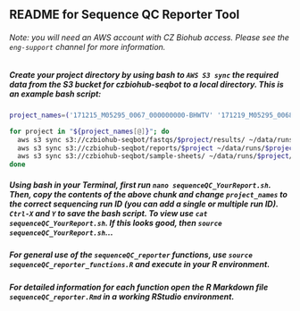 ## README for Sequence QC Reporter Tool

###### Note: you will need an AWS account with CZ Biohub access. Please see the `eng-support` channel for more information.

##### Create your project directory by using bash to `AWS S3 sync` the required data from the S3 bucket for czbiohub-seqbot to a local directory. This is an example bash script:

```bash
project_names=('171215_M05295_0067_000000000-BHWTV' '171219_M05295_0068_000000000-BHW7B'  '171221_M05295_0070_000000000-BHWGN' '171222_M05295_0071_000000000-BJT3K' '180105_NB501961_0050_AH73JJBGX5' '180105_M05295_0072_000000000-BJR4D')

for project in "${project_names[@]}"; do
  aws s3 sync s3://czbiohub-seqbot/fastqs/$project/results/ ~/data/runs/$project/star_logs --exclude "*" --include "*.log.final.out"
  aws s3 sync s3://czbiohub-seqbot/reports/$project ~/data/runs/$project/reports/
  aws s3 sync s3://czbiohub-seqbot/sample-sheets/ ~/data/runs/$project/sample-sheets/ --exclude "*" --include "$project.csv"
done
```


##### Using bash in your Terminal, first run `nano sequenceQC_YourReport.sh`. Then, copy the contents of the above chunk and change `project_names` to the correct sequencing run ID (you can add a single or multiple run ID). `Ctrl-X` and `Y` to save the bash script. To view use `cat sequenceQC_YourReport.sh`. If this looks good, then `source sequenceQC_YourReport.sh`...


##### For general use of the `sequenceQC_reporter` functions, use `source sequenceQC_reporter_functions.R` and execute in your R environment.

##### For detailed information for each function open the R Markdown file `sequenceQC_reporter.Rmd` in a working RStudio environment.

